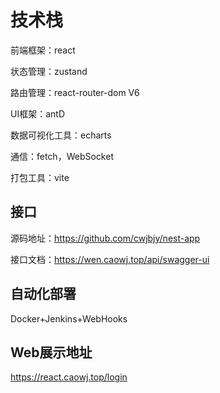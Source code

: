 # 技术栈

前端框架：react 

状态管理：zustand

路由管理：react-router-dom V6 

UI框架：antD 

数据可视化工具：echarts 

通信：fetch，WebSocket

打包工具：vite

## 接口

源码地址：https://github.com/cwjbjy/nest-app

接口文档：https://wen.caowj.top/api/swagger-ui

## 自动化部署

Docker+Jenkins+WebHooks

## Web展示地址

https://react.caowj.top/login
